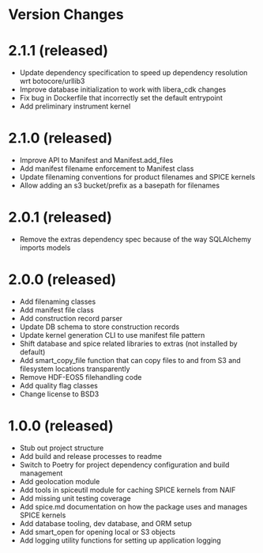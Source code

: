 # Version Changes

# 2.1.1 (released)
- Update dependency specification to speed up dependency resolution wrt botocore/urllib3
- Improve database initialization to work with libera_cdk changes
- Fix bug in Dockerfile that incorrectly set the default entrypoint
- Add preliminary instrument kernel

# 2.1.0 (released)
- Improve API to Manifest and Manifest.add_files
- Add manifest filename enforcement to Manifest class
- Update filenaming conventions for product filenames and SPICE kernels
- Allow adding an s3 bucket/prefix as a basepath for filenames

# 2.0.1 (released)
- Remove the extras dependency spec because of the way SQLAlchemy imports models

# 2.0.0 (released)
- Add filenaming classes
- Add manifest file class
- Add construction record parser
- Update DB schema to store construction records
- Update kernel generation CLI to use manifest file pattern
- Shift database and spice related libraries to extras (not installed by default)
- Add smart_copy_file function that can copy files to and from S3 and filesystem locations transparently
- Remove HDF-EOS5 filehandling code
- Add quality flag classes
- Change license to BSD3

# 1.0.0 (released)
- Stub out project structure
- Add build and release processes to readme
- Switch to Poetry for project dependency configuration and build management
- Add geolocation module
- Add tools in spiceutil module for caching SPICE kernels from NAIF
- Add missing unit testing coverage
- Add spice.md documentation on how the package uses and manages SPICE kernels
- Add database tooling, dev database, and ORM setup
- Add smart_open for opening local or S3 objects
- Add logging utility functions for setting up application logging